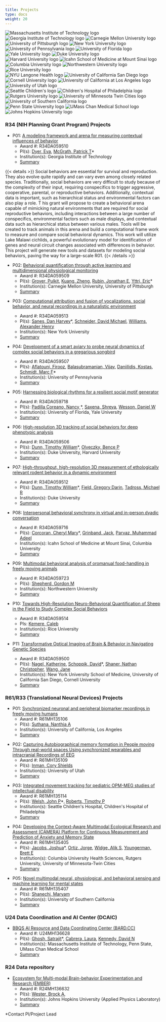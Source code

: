 ```yaml
---
title: Projects
type: docs
weight: 20
---
```


<!-- Our efforts are substantially informed and enhanced through the breadth and depth of scientific expertise of our collaborators in both [Collaborative Projects](#collaborative-projects) and [Service Projects](#service-projects).

[Contact us](mailto:info@repronim.org) if you are interested in becoming a ReproNim Collaborative or Service Project. -->

<link rel="stylesheet" href="/css/logos.css">
<div class="container logos">
    <div class="logos-1">
        <img src="/images/logos/mit.png" alt="Massachusetts Institute of Technology logo", title="MIT">
        <img src="/images/logos/gatech.png" alt="Georgia Institute of Technology logo", title="Georgia Tech">
        <img src="/images/logos/cmu.png" alt="Carnegie Mellon University logo", title="CMU">
        <img src="/images/logos/pitt.png" alt="University of Pittsburgh logo", title="Pitt">
        <img src="/images/logos/nyu.png" alt="New York University logo", title="NYU">
    </div>
    <div>
        <!-- <img src="/images/logos/stanford.png" alt="Stanford University logo", title="Stanford"> -->
        <img src="/images/logos/upenn.png" alt="University of Pennsylvania logo", title="UPenn">
        <img src="/images/logos/ufl.png" alt="University of Florida logo", title="Florida">
        <img src="/images/logos/yale.png" alt="Yale University logo", title="Yale">
        <img src="/images/logos/duke.png" alt="Duke University logo", title="Duke">
    </div>
    <div>
        <img src="/images/logos/harvard.png" alt="Harvard University logo", title="Harvard">
        <img src="/images/logos/issms.png" alt="Icahn School of Medicine at Mount Sinai logo", title="Mount Sinai">
        <img src="/images/logos/columbia.png" alt="Columbia University logo", title="Columbia">
        <img src="/images/logos/northwestern.png" alt="Northwestern University logo", title="Northwestern">
        <img src="/images/logos/rice.png" alt="Rice University logo", title="Rice">
    </div>
    <div>
        <img src="/images/logos/nyu-langone.png" alt="NYU Langone Health logo", title="NYU Langine Health">
        <img src="/images/logos/ucsd.png" alt="University of California San Diego logo", title="UC San Diego">
        <img src="/images/logos/cornell.png" alt="Cornell University logo", title="Cornell">
        <img src="/images/logos/ucla.png" alt="University of California at Los Angeles logo", title="UCLA">
        <img src="/images/logos/uofutah.png" alt="University of Utah logo", title="Utah">
    </div>
    <div>
        <img src="/images/logos/sea-child.png" alt="Seattle Children's logo", title="Seattle's Children">
        <img src="/images/logos/chop.png" alt="Children's Hospital of Philadelphia logo", title="The Children's Hospital of Philadelphia">
        <img src="/images/logos/rutgers.png" alt="Rutgers University logo", title="Rutgers">
        <img src="/images/logos/umn.png" alt="University of Minnesota Twin Cities logo", title="University of Minnesota">
        <img src="/images/logos/usc.png" alt="University of Southern California logo", title="USC">
    </div>
    <div>
        <img src="/images/logos/pennstate.png" alt="Penn State University logo", title="Penn State">
        <img src="/images/logos/umasschan.png" alt="UMass Chan Medical School logo", title="UMass Chan Medical School">
        <img src="/images/logos/jhu.png" alt="Johns Hopkins University logo", title="Johns Hopkins">
    </div>
</div>

### R34 (NIH Planning Grant Program) Projects

<!-- We are collaborating with numerous groups around the country and abroad to synergistically develop ReproNim tools in concert with (and as informed by) rapidly advancing technologies in a variety of areas including image analysis, workflow processing, data sourcing and hosting, and associated API developments.

The P41 Center Collaborative Projects (CPs) serve as technology drivers, users, and testbeds for the cutting-edge technology developed in P41 Technology and Research Development projects. -->
<link rel="stylesheet" href="/css/projects.css">
<div class="hover-block">

- P01: [A modeling framework and arena for measuring contextual influences of behavior](https://reporter.nih.gov/search/lVXfsunpaUqfmTQW0jRXmA/project-details/10786801)
  - Award #: R34DA059510
  - PI(s): [Dyer, Eva](mailto:evadyer@gatech.edu),
    [McGrath, Patrick T](mailto:patrick.mcgrath@biology.gatech.edu)\*
  - Institution(s): Georgia Institute of Technology
  - [Summary](/projects/r34_01)

{{< details >}}
Social behaviors are essential for survival and reproduction. They also evolve quite rapidly and can vary even among closely related species. Traditionally, social behaviors are very difficult to study because of the complexity of their input, requiring conspecifics to trigger aggressive, cooperative, parental, or reproductive behaviors. Additionally, contextual data is important, such as hierarchical status and environmental factors can also play a role. T his grant will propose to create a behavioral arena capable of mimicking natural environments that are required for social reproductive behaviors, including interactions between a large number of conspecifics, environmental factors such as male displays, and contextual data such as hierarchical status between various males. Tools will be created to track animals in this arena and build a computational frame work to measure and compare social behavioral dynamics. This work will utilize Lake Malawi cichlids, a powerful evolutionary model for identification of genes and neural circuit changes associated with differences in behavior. This project will generate new tools and datasets for modeling social behaviors, paving the way for a large-scale R01.
{{< /details >}}

</div>

<div class="hover-block" onclick="openPage('/projects/r34_02')">

- P02: [Behavioral quantification through active learning and multidimensional physiological monitoring](https://reporter.nih.gov/search/9wx4cEt5ske-A88YXC9tyA/project-details/10786800)
  - Award #: R34DA059509  
  - PI(s): [Grover, Pulkit](mailto:pgrover@andrew.cmu.edu),
    [Kuang, Zheng](mailto:zhengkua@andrew.cmu.edu),
    [Rubin, Jonathan E](mailto:jonrubin@pitt.edu),
    [Yttri, Eric](mailto:eyttri@andrew.cmu.edu)\*
  - Institution(s): Carnegie Mellon University, University of Pittsburgh
  - [Summary](/projects/r34_02)

</div>

<div class="hover-block" onclick="openPage('/projects/r34_03')">

- P03: [Computational attribution and fusion of vocalizations, social behavior, and neural recordings in a naturalistic environment](https://reporter.nih.gov/search/rGFBDprnTkuFAoKdn5poIQ/project-details/10786899)
  - Award #: R34DA059513
  - PI(s): [Sanes, Dan Harvey](mailto:dhs1@nyu.edu)\*,
    [Schneider, David Michael](mailto:david.schneider@nyu.edu),
    [Williams, Alexander Henry](mailto:ahwillia@stanford.edu)
  - Institution(s): New York University
  - [Summary](/projects/r34_03)

  </div>

<div class="hover-block" onclick="openPage('/projects/r34_04')">

- P04: [Development of a smart aviary to probe neural dynamics of complex social behaviors in a gregarious songbird](https://reporter.nih.gov/search/8oyFUGQ1mUW_hivhx91O7A/project-details/10786687)
  - Award #: R34DA059507
  - PI(s): [Aflatouni, Firooz](mailto:firooz@seas.upenn.edu),
    [Balasubramanian, Vijay](mailto:vijay@physics.upenn.edu),
    [Daniilidis, Kostas](mailto:kostas@cis.upenn.edu),
    [Schmidt, Marc F](mailto:marcschm@sas.upenn.edu)\*
  - Institution(s): University of Pennsylvania
  - [Summary](/projects/r34_04)

  </div>

<div class="hover-block" onclick="openPage('/projects/r34_05')">

- P05: [Harnessing biological rhythms for a resilient social motif generator](https://reporter.nih.gov/search/O078sWhnFkaeTno7iDSyBw/project-details/10797723)
  - Award #: R34DA059718
  - PI(s): [Padilla Coreano, Nancy ](mailto:npadillacoreano@ufl.edu)\*,
    [Saxena, Shreya](mailto:shreya.saxena@yale.edu),
    [Wesson, Daniel W](mailto:danielwesson@ufl.edu)
  - Institution(s): University of Florida, Yale University
  - [Summary](/projects/r34_05)

  </div>

<div class="hover-block" onclick="openPage('/projects/r34_06')">

- P06: [High-resolution 3D tracking of social behaviors for deep phenotypic analysis](https://reporter.nih.gov/search/t8WADFOb80WhM891u1bwgg/project-details/10786685)
  - Award #: R34DA059506
  - PI(s): [Dunn, Timothy William](mailto:timothy.dunn@duke.edu)\*,
    [Olveczky, Bence P](mailto:olveczky@fas.harvard.edu)
  - Institution(s): Duke University, Harvard University
  - [Summary](/projects/r34_06)

  </div>

<div class="hover-block" onclick="openPage('/projects/r34_07')">

- P07: [High-throughput, high-resolution 3D measurement of ethologically relevant rodent behavior in a dynamic environment](https://reporter.nih.gov/search/KBKLXTA2UEOKMLhYCQIvZg/project-details/10786883)
  - Award #: R34DA059512
  - PI(s): [Dunn, Timothy William](mailto:timothy.dunn@duke.edu)\*,
    [Field, Gregory Darin](mailto:greg.d.field@gmail.com),
    [Tadross, Michael R](mailto:michael.tadross@duke.edu)
  - Institution(s): Duke University
  - [Summary](/projects/r34_07)

  </div>

<div class="hover-block" onclick="openPage('/projects/r34_08')">

- P08: [Interpersonal behavioral synchrony in virtual and in-person dyadic conversation](https://reporter.nih.gov/search/PkNqY-ET0kW0D3SfO6MoLA/project-details/10797870)
  - Award #: R34DA059716
  - PI(s): [Corcoran, Cheryl Mary](mailto:cheryl.corcoran@mssm.edu)\*,
    [Grinband, Jack](mailto:jg2269@cumc.columbia.edu),
    [Parvaz, Muhammad Adeel](mailto:muhammad.parvaz@mssm.edu)
  - Institution(s): Icahn School of Medicine at Mount Sinai, Columbia University
  - [Summary](/projects/r34_08)

  </div>

<div class="hover-block" onclick="openPage('/projects/r34_09')">

- P09: [Multimodal behavioral analysis of oromanual food-handling in freely moving animals](https://reporter.nih.gov/search/5Wc6Oe9LGk6OglJVMNeRKw/project-details/10795435)
  - Award #: R34DA059723
  - PI(s): [Shepherd, Gordon M](mailto:g-shepherd@northwestern.edu)
  - Institution(s): Northwestern University
  - [Summary](/projects/r34_09)

  </div>

<div class="hover-block" onclick="openPage('/projects/r34_10')">

- P10: [Towards High-Resolution Neuro-Behavioral Quantification of Sheep in the Field to Study Complex Social Behaviors](https://reporter.nih.gov/search/5Wc6Oe9LGk6OglJVMNeRKw/project-details/10786956)
  - Award #: R34DA059514
  - PIs: [Kemere, Caleb](mailto:caleb.kemere@rice.edu)
  - Institution(s): Rice University
  - [Summary](/projects/r34_10)

  </div>

<div class="hover-block" onclick="openPage('/projects/r34_11')">

- P11: [Transformative Optical Imaging of Brain & Behavior in Navigating Genetic Species](https://reporter.nih.gov/search/ftmhALHbiUCuSoFidVtlvQ/project-details/10786461)
  - Award #: R34DA059500
  - PI(s): [Nagel, Katherine](mailto:katherine.nagel@nyumc.org),
    [Schoppik, David](mailto:david.schoppik@nyulangone.org)\*,
    [Shaner, Nathan Christopher](mailto:ncshaner@ucsd.edu),
    [Wang, Jane](mailto:zw24@cornell.edu)
  - Institution(s): New York University School of Medicine, University of California San Diego, Cornell University
  - [Summary](/projects/r34_11)

  </div>

### R61/R33 (Translational Neural Devices) Projects

<div class="hover-block" onclick="openPage('/projects/r61_01')">

- P01: [Synchronized neuronal and peripheral biomarker recordings in freely moving humans](https://reporter.nih.gov/search/iYWuFLFKV02NMxjmWYBzoA/project-details/10792386)
  - Award #: R61MH135106
  - PI(s): [Suthana, Nanthia A](mailto:nsuthana@mednet.ucla.edu)
  - Institution(s): University of California, Los Angeles
  - [Summary](/projects/r61_01/)

</div>

<div class="hover-block" onclick="openPage('/projects/r61_02')">

- P02: [Capturing Autobiographical memory formation in People moving Through real-world spaces Using synchronized wearables and intracranial Recordings of EEG](https://reporter.nih.gov/search/d5uHWn4kKEmuyUDa6pyaNg/project-details/10792324)
  - Award #: R61MH135109
  - PI(s): [Inman, Cory Shields](mailto:cory.inman@psych.utah.edu)
  - Institution(s): University of Utah
  - [Summary](/projects/r61_02/)

</div>

<div class="hover-block" onclick="openPage('/projects/r61_03')">

- P03: [Integrated movement tracking for pediatric OPM-MEG studies of intellectual disability](https://reporter.nih.gov/search/OyGvzxrwu0mcaz0ainOjYw/project-details/10792146)
  - Award #: R61MH135114
  - PI(s): [Welsh, John P](mailto:jpwelsh@uw.edu)\*,
    [Roberts, Timothy P](mailto:robertstim@chop.edu)
  - Institution(s): Seattle Children's Hospital, Children's Hospital of Philadelphia
  - [Summary](/projects/r61_03/)

</div>

<div class="hover-block" onclick="openPage('/projects/r61_04')">

- P04: [Developing the Context-Aware Multimodal Ecological Research and Assessment (CAMERA) Platform for Continuous Measurement and Prediction of Anxiety and Memory State](https://reporter.nih.gov/search/mVgOCnwbrEKKmaPwBpSCqQ/project-details/10801782)
  - Award #: R61MH135405
  - PI(s): [Jacobs, Joshua](mailto:joshua.jacobs@columbia.edu)\*,
    [Ortiz, Jorge](mailto:jorge.ortiz@rutgers.edu),
    [Widge, Alik S](mailto:awidge@umn.edu),
    [Youngerman, Brett E](mailto:bey2103@cumc.columbia.edu)
  - Institution(s): Columbia University Health Sciences, Rutgers University, University of Minnesota-Twin Cities
  - [Summary](/projects/r61_04/)

</div>

<div class="hover-block" onclick="openPage('/projects/r61_05')">

- P05: [Novel multimodal neural, physiological, and behavioral sensing and machine learning for mental states](https://reporter.nih.gov/search/asKY5_5QYEehWfAu-Lbsiw/project-details/10800578)
  - Award #: R61MH135407
  - PI(s): [Shanechi, Maryam](mailto:shanechi@usc.edu)
  - Institution(s): University of Southern California
  - [Summary](/projects/r61_05/)

</div>

### U24 Data Coordination and AI Center (DCAIC)

<div class="hover-block" onclick="openPage('/projects/dcaic')">

- [BBQS AI Resource and Data Coordinating Center (BARD.CC)](https://reporter.nih.gov/search/NfCIRcP5c0eqWjzBvOjD_g/project-details/10888562)
  - Award #: U24MH136628
  - PI(s): [Ghosh, Satrajit](mailto:satra@mit.edu)\*,
    [Cabrera, Laura](mailto:lcabrera@psu.edu),
    [Kennedy, David N](mailto:David.Kennedy@umassmed.edu)
  - Institution(s): Massachusetts Institute of Technology, Penn State, UMass Chan Medical School
  - [Summary](/projects/dcaic)

</div>

### R24 Data repository

<div class="hover-block" onclick="openPage('/projects/ember')">

- [Ecosystem for Multi-modal Brain-behavior Experimentation and Research (EMBER)](https://reporter.nih.gov/search/WmrQyaKHvkSe5KZfddP37w/project-details/10888659)
  - Award #: R24MH136632
  - PI(s): [Wester, Brock A](mailto:Brock.Wester@jhuapl.edu),
  - Institution(s): Johns Hopkins University (Applied Physics Laboratory)
  - [Summary](/projects/ember)

</div>

<script>
 function openPage(pageUrl){
       window.open(pageUrl, "_self");
     }
</script>

\*Contact PI/Project Lead
